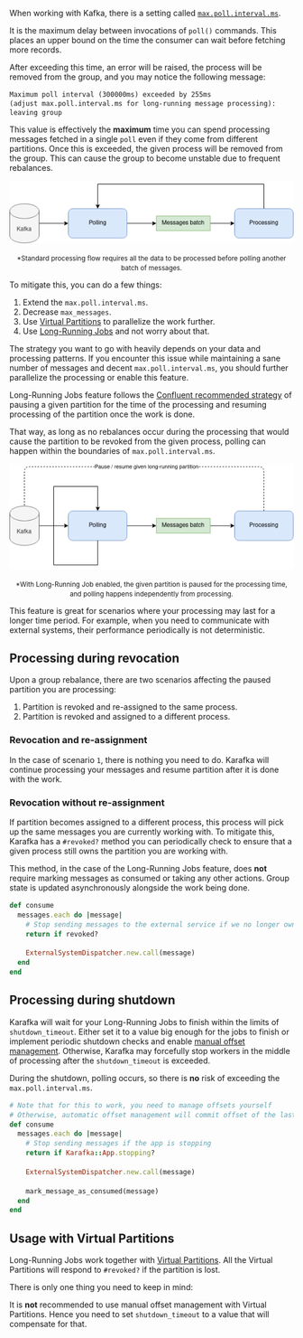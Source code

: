 When working with Kafka, there is a setting called [`max.poll.interval.ms`](https://docs.confluent.io/platform/current/installation/configuration/consumer-configs.html#consumerconfigs_max.poll.interval.ms).

It is the maximum delay between invocations of `poll()` commands. This places an upper bound on the time the consumer can wait before fetching more records.

After exceeding this time, an error will be raised, the process will be removed from the group, and you may notice the following message:

```
Maximum poll interval (300000ms) exceeded by 255ms 
(adjust max.poll.interval.ms for long-running message processing): leaving group
```

This value is effectively the **maximum** time you can spend processing messages fetched in a single `poll` even if they come from different partitions. Once this is exceeded, the given process will be removed from the group. This can cause the group to become unstable due to frequent rebalances.

<p align="center">
  <img src="https://raw.githubusercontent.com/karafka/misc/master/charts/long-running-job-standard.png" />
</p>
<p align="center">
  <small>*Standard processing flow requires all the data to be processed before polling another batch of messages.
  </small>
</p>

To mitigate this, you can do a few things:

1. Extend the `max.poll.interval.ms`.
2. Decrease `max_messages`.
3. Use [Virtual Partitions](Pro-Virtual-Partitions) to parallelize the work further.
4. Use [Long-Running Jobs](Pro-Long-Running-Jobs) and not worry about that.

The strategy you want to go with heavily depends on your data and processing patterns. If you encounter this issue while maintaining a sane number of messages and decent `max.poll.interval.ms`, you should further parallelize the processing or enable this feature.

Long-Running Jobs feature follows the [Confluent recommended strategy](https://www.confluent.io/blog/kafka-consumer-multi-threaded-messaging/) of pausing a given partition for the time of the processing and resuming processing of the partition once the work is done.

That way, as long as no rebalances occur during the processing that would cause the partition to be revoked from the given process, polling can happen within the boundaries of `max.poll.interval.ms`.

<p align="center">
  <img src="https://raw.githubusercontent.com/karafka/misc/master/charts/long-running-job-flow.png" />
</p>
<p align="center">
  <small>*With Long-Running Job enabled, the given partition is paused for the processing time, and polling happens independently from processing.
  </small>
</p>

This feature is great for scenarios where your processing may last for a longer time period. For example, when you need to communicate with external systems, their performance periodically is not deterministic.

## Processing during revocation

Upon a group rebalance, there are two scenarios affecting the paused partition you are processing:

1. Partition is revoked and re-assigned to the same process.
2. Partition is revoked and assigned to a different process.

### Revocation and re-assignment

In the case of scenario `1`, there is nothing you need to do. Karafka will continue processing your messages and resume partition after it is done with the work.

### Revocation without re-assignment

If partition becomes assigned to a different process, this process will pick up the same messages you are currently working with. To mitigate this, Karafka has a `#revoked?` method you can periodically check to ensure that a given process still owns the partition you are working with.

This method, in the case of the Long-Running Jobs feature, does **not** require marking messages as consumed or taking any other actions. Group state is updated asynchronously alongside the work being done.

```ruby
def consume
  messages.each do |message|
    # Stop sending messages to the external service if we no longer own the partition
    return if revoked?

    ExternalSystemDispatcher.new.call(message)
  end
end
```

## Processing during shutdown

Karafka will wait for your Long-Running Jobs to finish within the limits of `shutdown_timeout`. Either set it to a value big enough for the jobs to finish or implement periodic shutdown checks and enable [manual offset management](Manual-offset-management). Otherwise, Karafka may forcefully stop workers in the middle of processing after the `shutdown_timeout` is exceeded.

During the shutdown, polling occurs, so there is **no** risk of exceeding the `max.poll.interval.ms`.

```ruby
# Note that for this to work, you need to manage offsets yourself
# Otherwise, automatic offset management will commit offset of the last message
def consume
  messages.each do |message|
    # Stop sending messages if the app is stopping
    return if Karafka::App.stopping?

    ExternalSystemDispatcher.new.call(message)

    mark_message_as_consumed(message)
  end
end
```

## Usage with Virtual Partitions

Long-Running Jobs work together with [Virtual Partitions](Pro-Virtual-Partitions). All the Virtual Partitions will respond to `#revoked?` if the partition is lost.

There is only one thing you need to keep in mind:

It is **not** recommended to use manual offset management with Virtual Partitions. Hence you need to set `shutdown_timeout` to a value that 
will compensate for that.
